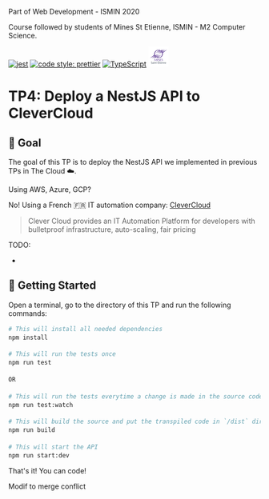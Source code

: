 Part of Web Development - ISMIN 2020

Course followed by students of Mines St Etienne, ISMIN - M2 Computer Science.

[![jest](https://jestjs.io/img/jest-badge.svg)](https://github.com/facebook/jest)
[![code style: prettier](https://img.shields.io/badge/code_style-prettier-ff69b4.svg?style=flat-square)](https://github.com/prettier/prettier)
[![TypeScript](https://badges.frapsoft.com/typescript/love/typescript.png?v=101)](https://github.com/ellerbrock/typescript-badges/)
[![Mines St Etienne](./logo.png)](https://www.mines-stetienne.fr/)

# TP4: Deploy a NestJS API to CleverCloud

## 📝 Goal

The goal of this TP is to deploy the NestJS API we implemented in previous TPs in The Cloud ☁️.

Using AWS, Azure, GCP? 

No! Using a French 🇫🇷 IT automation company: [CleverCloud](https://www.clever-cloud.com/en/) 
> Clever Cloud provides an IT Automation Platform for developers with bulletproof infrastructure, auto-scaling, fair pricing

TODO: 

 - 



## 🚀 Getting Started

Open a terminal, go to the directory of this TP and run the following commands:

```sh
# This will install all needed dependencies
npm install

# This will run the tests once
npm run test

OR

# This will run the tests everytime a change is made in the source code
npm run test:watch

# This will build the source and put the transpiled code in `/dist` directory
npm run build

# This will start the API 
npm run start:dev
```

That's it! You can code!

Modif to merge conflict

